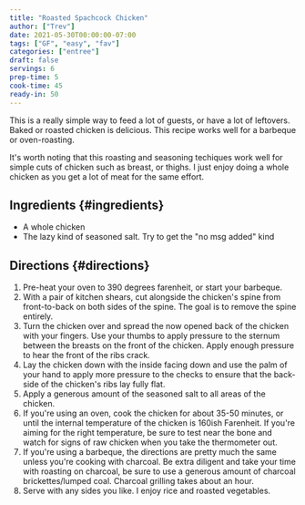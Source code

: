```yaml
---
title: "Roasted Spachcock Chicken"
author: ["Trev"]
date: 2021-05-30T00:00:00-07:00
tags: ["GF", "easy", "fav"]
categories: ["entree"]
draft: false
servings: 6
prep-time: 5
cook-time: 45
ready-in: 50
---
```


This is a really simple way to feed a lot of guests, or have a lot of leftovers. Baked or roasted chicken is delicious. This recipe works well for a barbeque or oven-roasting.

It's worth noting that this roasting and seasoning techiques work well for simple cuts of chicken such as breast, or thighs. I just enjoy doing a whole chicken as you get a lot of meat for the same effort.


## Ingredients {#ingredients}

-   A whole chicken
-   The lazy kind of seasoned salt. Try to get the "no msg added" kind


## Directions {#directions}

1.  Pre-heat your oven to 390 degrees farenheit, or start your barbeque.
2.  With a pair of kitchen shears, cut alongside the chicken's spine from front-to-back on both sides of the spine. The goal is to remove the spine entirely.
3.  Turn the chicken over and spread the now opened back of the chicken with your fingers. Use your thumbs to apply pressure to the sternum between the breasts on the front of the chicken. Apply enough pressure to hear the front of the ribs crack.
4.  Lay the chicken down with the inside facing down and use the palm of your hand to apply more pressure to the checks to ensure that the back-side of the chicken's ribs lay fully flat.
5.  Apply a generous amount of the seasoned salt to all areas of the chicken.
6.  If you're using an oven, cook the chicken for about 35-50 minutes, or until the internal temperature of the chicken is 160ish Farenheit. If you're aiming for the right temperature, be sure to test near the bone and watch for signs of raw chicken when you take the thermometer out.
7.  If you're using a barbeque, the directions are pretty much the same unless you're cooking with charcoal. Be extra diligent and take your time with roasting on charcoal, be sure to use a generous amount of charcoal brickettes/lumped coal. Charcoal grilling takes about an hour.
8.  Serve with any sides you like. I enjoy rice and roasted vegetables.